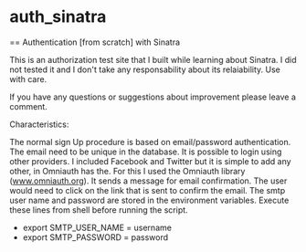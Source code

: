 auth_sinatra
============

== Authentication [from scratch] with Sinatra

This is an authorization test site that I built while learning about Sinatra. I did not tested it and I don't take any responsability about its relaiability. Use with care.

If you have any questions or suggestions about improvement please leave a comment.

Characteristics:

The normal sign Up procedure is based on email/password authentication. The email need to be unique in the database.
It is possible to login using other providers. I included Facebook and Twitter but it is simple to add any other, in Omniauth has the. For this I used the Omniauth library (www.omniauth.org).
It sends a message for email confirmation. The user would need to click on the link that is sent to confirm the email. The smtp user name and password are stored in the environment variables. Execute these lines from shell before running the script.

* export SMTP_USER_NAME = username
* export SMTP_PASSWORD = password
